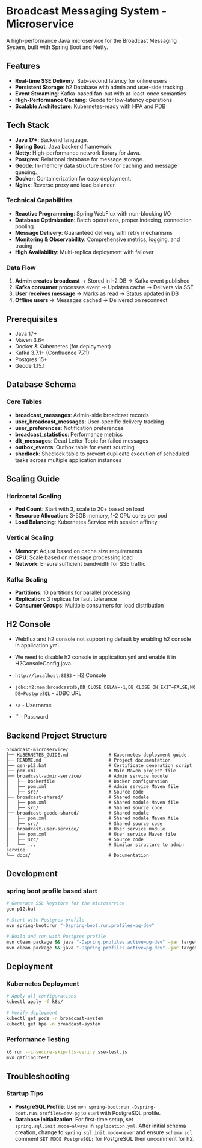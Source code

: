 # Broadcast Messaging System - Microservice

A high-performance Java microservice for the Broadcast Messaging System, built with Spring Boot and Netty.

## Features

- **Real-time SSE Delivery**: Sub-second latency for online users
- **Persistent Storage**: h2 Database with admin and user-side tracking
- **Event Streaming**: Kafka-based fan-out with at-least-once semantics
- **High-Performance Caching**: Geode for low-latency operations
- **Scalable Architecture**: Kubernetes-ready with HPA and PDB

## Tech Stack

- **Java 17+**: Backend language.
- **Spring Boot**: Java backend framework.
- **Netty**: High-performance network library for Java.
- **Postgres**: Relational database for message storage.
- **Geode**: In-memory data structure store for caching and message queuing.
- **Docker**: Containerization for easy deployment.
- **Nginx**: Reverse proxy and load balancer.

### Technical Capabilities
- **Reactive Programming**: Spring WebFlux with non-blocking I/O
- **Database Optimization**: Batch operations, proper indexing, connection pooling
- **Message Delivery**: Guaranteed delivery with retry mechanisms
- **Monitoring & Observability**: Comprehensive metrics, logging, and tracing
- **High Availability**: Multi-replica deployment with failover

### Data Flow
1. **Admin creates broadcast** → Stored in h2 DB → Kafka event published
2. **Kafka consumer** processes event → Updates cache → Delivers via SSE
3. **User receives message** → Marks as read → Status updated in DB
4. **Offline users** → Messages cached → Delivered on reconnect

## Prerequisites

- Java 17+
- Maven 3.6+
- Docker & Kubernetes (for deployment)
- Kafka 3.7.1+ (Confluence 7.7.1)
- Postgres 15+
- Geode 1.15.1

## Database Schema

### Core Tables
- **broadcast_messages**: Admin-side broadcast records
- **user_broadcast_messages**: User-specific delivery tracking
- **user_preferences**: Notification preferences
- **broadcast_statistics**: Performance metrics
- **dlt_messages**: Dead Letter Topic for failed messages
- **outbox_events**: Outbox table for event sourcing
- **shedlock**:  Shedlock table to prevent duplicate execution of scheduled tasks across multiple application instances

## Scaling Guide

### Horizontal Scaling
- **Pod Count**: Start with 3, scale to 20+ based on load
- **Resource Allocation**: 3-5GB memory, 1-2 CPU cores per pod
- **Load Balancing**: Kubernetes Service with session affinity

### Vertical Scaling
- **Memory**: Adjust based on cache size requirements
- **CPU**: Scale based on message processing load
- **Network**: Ensure sufficient bandwidth for SSE traffic

### Kafka Scaling
- **Partitions**: 10 partitions for parallel processing
- **Replication**: 3 replicas for fault tolerance
- **Consumer Groups**: Multiple consumers for load distribution

## H2 Console

- Webflux and h2 console not supporting default by enabling h2 console in application.yml. 
- We need to disable h2 console in application.yml and enable it in H2ConsoleConfig.java.

-   `http://localhost:8083` - H2 Console
-   `jdbc:h2:mem:broadcastdb;DB_CLOSE_DELAY=-1;DB_CLOSE_ON_EXIT=FALSE;MODE=PostgreSQL` - JDBC URL
-   `sa` - Username
-   `` - Password

## Backend Project Structure

```
broadcast-microservice/
├── KUBERNETES_GUIDE.md               # Kubernetes deployment guide
├── README.md                         # Project documentation
├── gen-p12.bat                       # Certificate generation script
├── pom.xml                           # Main Maven project file
├── broadcast-admin-service/          # Admin service module
│   ├── Dockerfile                    # Docker configuration
│   ├── pom.xml                       # Admin service Maven file
│   ├── src/                          # Source code
├── broadcast-shared/                 # Shared module
│   ├── pom.xml                       # Shared module Maven file
│   ├── src/                          # Shared source code
├── broadcast-geode-shared/           # Shared module
│   ├── pom.xml                       # Shared module Maven file
│   ├── src/                          # Shared source code
├── broadcast-user-service/           # User service module
│   ├── pom.xml                       # User service Maven file
│   ├── src/                          # Source code
│   └── ...                           # Similar structure to admin service
└── docs/                             # Documentation
```

## Development

### spring boot profile based start

```bash
# Generate SSL keystore for the microservice
gen-p12.bat

# Start with Postgres profile
mvn spring-boot:run "-Dspring-boot.run.profiles=pg-dev"

# Build and run with Postgres profile
mvn clean package && java "-Dspring.profiles.active=pg-dev" -jar target/broadcast-admin-service-1.0.0.jar
mvn clean package && java "-Dspring.profiles.active=pg-dev" -jar target/broadcast-user-service-1.0.0.jar
```

## Deployment

### Kubernetes Deployment
```bash
# Apply all configurations
kubectl apply -f k8s/

# Verify deployment
kubectl get pods -n broadcast-system
kubectl get hpa -n broadcast-system
```

### Performance Testing

```bash
k6 run --insecure-skip-tls-verify sse-test.js
mvn gatling:test
```

## Troubleshooting

### Startup Tips

- **PostgreSQL Profile**: Use `mvn spring-boot:run -Dspring-boot.run.profiles=dev-pg` to start with PostgreSQL profile.
- **Database Initialization**: For first-time setup, set `spring.sql.init.mode=always` in `application.yml`. After initial schema creation, change to `spring.sql.init.mode=never` and ensure `schema.sql` comment `SET MODE PostgreSQL;` for PostgreSQL then uncomment for h2.
